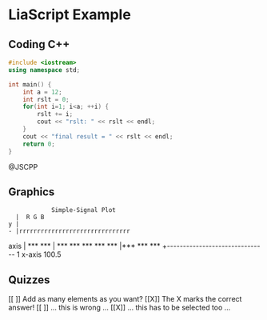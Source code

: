 <!--

author:   Andre Dietrich
email:    dietrich@ivs.cs.uni-magdeburg.de
version:  1.0.0
language: en
narrator: US English Female

script:   https://felixhao28.github.io/JSCPP/dist/JSCPP.es5.min.js

@JSCPP
<script>
try {
  var output = "";
  JSCPP.run(`@code`, "", {stdio: {write: s => { output += s.replace(/\n/g, "<br>");}}});
  output;
} catch (msg) {
  var error = new LiaError(msg, 1);
  var log = msg.match(/(.*)\nline (\d+) \(column (\d+)\):.*\n.*\n(.*)/);
  var info = log[1] + " " + log[4];

  if (info.length > 80)
    info = info.substring(0,76) + "..."

  error.add_detail(0, info, "error", log[2]-1, log[3]);

  throw error;
}
</script>
@end
-->


# LiaScript Example

## Coding C++


```cpp
#include <iostream>
using namespace std;

int main() {
    int a = 12;
    int rslt = 0;
    for(int i=1; i<a; ++i) {
        rslt += i;
        cout << "rslt: " << rslt << endl;
    }
    cout << "final result = " << rslt << endl;
    return 0;
}
```
@JSCPP


## Graphics

                Simple-Signal Plot
      |  R G B
    y |          
    - |rrrrrrrrrrrrrrrrrrrrrrrrrrrrrrr
 axis |      ***         ***
      |   ***   ***   ***   ***   ***
      |***         ***         ***
      +-------------------------------
      1            x-axis        100.5


## Quizzes


[[ ]] Add as many elements as you want?
[[X]] The X marks the correct answer!
[[ ]] ... this is wrong ...
[[X]] ... this has to be selected too ...
